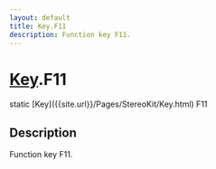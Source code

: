 ```yaml
---
layout: default
title: Key.F11
description: Function key F11.
---
```

# [Key]({{site.url}}/Pages/StereoKit/Key.html).F11

<div class='signature' markdown='1'>
static [Key]({{site.url}}/Pages/StereoKit/Key.html) F11
</div>

## Description
Function key F11.

